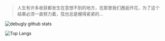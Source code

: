 > 人生有许多收获都发生在意想不到的地方，在那里我们邂逅开花，为了这个结果必须一直努力着，弦也总是绷得紧紧的...

![debugly github stats](https://github-readme-stats.vercel.app/api?username=debugly&show_icons=true&theme=highcontrast)

![Top Langs](https://github-readme-stats.vercel.app/api/top-langs/?username=debugly&show_icons=true&theme=highcontrast&hide=python&layout=compact)


<!--
**debugly/debugly** is a ✨ _special_ ✨ repository because its `README.md` (this file) appears on your GitHub profile.

Here are some ideas to get you started:

- 🔭 I’m currently working on ...
- 🌱 I’m currently learning ...
- 👯 I’m looking to collaborate on ...
- 🤔 I’m looking for help with ...
- 💬 Ask me about ...
- 📫 How to reach me: ...
- 😄 Pronouns: ...
- ⚡ Fun fact: ...
-->
